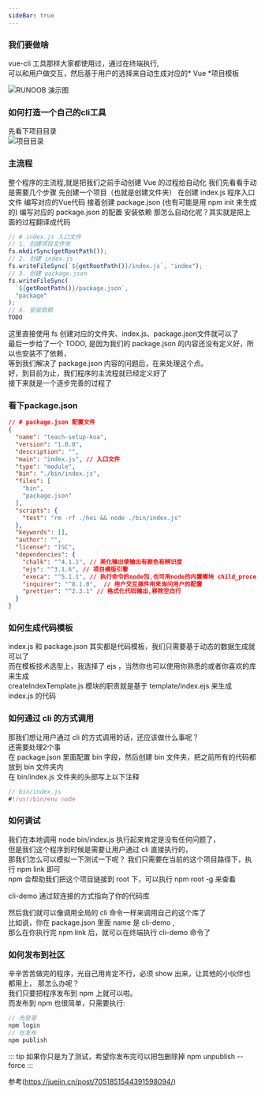 ```yaml
---
sideBar: true
---
```

### 我们要做啥
vue-cli 工具那样大家都使用过，通过在终端执行,  
可以和用户做交互，然后基于用户的选择来自动生成对应的* Vue *项目模板    

![RUNOOB 演示图](https://p6-juejin.byteimg.com/tos-cn-i-k3u1fbpfcp/61f384a5ea7a45df853314502e3ba34f~tplv-k3u1fbpfcp-watermark.image)  

### 如何打造一个自己的cli工具  
先看下项目目录  
![项目目录](https://p6-juejin.byteimg.com/tos-cn-i-k3u1fbpfcp/eb605c86767045729fc6421930e3b845~tplv-k3u1fbpfcp-watermark.image)

### 主流程
整个程序的主流程,就是把我们之前手动创建 Vue 的过程给自动化
我们先看看手动是需要几个步骤
先创建一个项目（也就是创建文件夹）
在创建 index.js 程序入口文件
编写对应的Vue代码
接着创建 package.json (也有可能是用 npm init 来生成的)
编写对应的 package.json 的配置
安装依赖
那怎么自动化呢？其实就是把上面的过程翻译成代码
```javascript
// # index.js 入口文件
// 1. 创建项目文件夹
fs.mkdirSync(getRootPath());
// 2. 创建 index.js
fs.writeFileSync(`${getRootPath()}/index.js`, "index");
// 3. 创建 package.json
fs.writeFileSync(
  `${getRootPath()}/package.json`,
  "package"
);
// 4. 安装依赖
TODO
```
这里直接使用 fs 创建对应的文件夹、index.js、package.json文件就可以了  
最后一步给了一个 TODO, 是因为我们的 package.json 的内容还没有定义好，所以也安装不了依赖，  
等到我们解决了 package.json 内容的问题后，在来处理这个点。  
好，到目前为止，我们程序的主流程就已经定义好了  
接下来就是一个逐步完善的过程了  
### 看下package.json
```json
// # package.json 配置文件
{
  "name": "teach-setup-koa",
  "version": "1.0.0",
  "description": "",
  "main": "index.js", // 入口文件
  "type": "module",
  "bin": "./bin/index.js",
  "files": [
    "bin",
    "package.json"
  ],
  "scripts": {
    "test": "rm -rf ./hei && node ./bin/index.js"
  },
  "keywords": [],
  "author": "",
  "license": "ISC",
  "dependencies": {
    "chalk": "^4.1.1", // 美化输出使输出有颜色有辨识度
    "ejs": "^3.1.6", // 项目模版引擎
    "execa": "^5.1.1", // 执行命令的node包,也可用node的内置模块 child_process
    "inquirer": "^8.1.0",  // 用户交互插件用来询问用户的配置
    "prettier": "^2.3.1" // 格式化代码输出,移除空白行
  }
}
```
### 如何生成代码模板
index.js 和 package.json 其实都是代码模板，我们只需要基于动态的数据生成就可以了  
而在模板技术选型上，我选择了 ejs ，当然你也可以使用你熟悉的或者你喜欢的库来生成  
createIndexTemplate.js 模块的职责就是基于 template/index.ejs 来生成 index.js 的代码  

### 如何通过 cli 的方式调用  
那我们想让用户通过 cli 的方式调用的话，还应该做什么事呢？  
还需要处理2个事  
在 package.json 里面配置 bin 字段，然后创建 bin 文件夹，把之前所有的代码都放到 bin 文件夹内  
在 bin/index.js 文件夹的头部写上以下注释  

```javascript
// bin/index.js
#!/usr/bin/env node
```
### 如何调试
我们在本地调用 node bin/index.js 执行起来肯定是没有任何问题了，  
但是我们这个程序到时候是需要让用户通过 cli 直接执行的，  
那我们怎么可以模拟一下测试一下呢？
我们只需要在当前的这个项目路径下，执行  npm link 即可  
npm 会帮助我们把这个项目链接到 root 下，可以执行 npm root -g 来查看



cli-demo 通过软连接的方式指向了你的代码库

然后我们就可以像调用全局的 cli 命令一样来调用自己的这个库了  
比如说，你在 package.json 里面 name 是 cli-demo ,   
那么在你执行完 npm link 后，就可以在终端执行 cli-demo 命令了  


### 如何发布到社区
辛辛苦苦做完的程序，光自己用肯定不行，必须 show 出来，让其他的小伙伴也都用上，
那怎么办呢？  
我们只要把程序发布到 npm 上就可以啦。  
而发布到 npm 也很简单，只需要执行:  
```javascript 
// 先登录
npm login
// 在发布
npm publish
```
::: tip
如果你只是为了测试，希望你发布完可以把包删除掉 npm unpublish --force
:::

参考(https://juejin.cn/post/7051851544391598094/)
